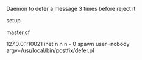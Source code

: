 Daemon to defer a message 3 times before reject it

setup

master.cf

127.0.0.1:10021 inet  n       n       n       -       0      spawn
          user=nobody argv=/usr/local/bin/postfix/defer.pl

